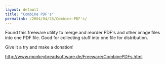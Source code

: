 ```yaml
---
layout: default
title: "Combine PDF's"
permalink: /2004/04/28/Combine-PDF's/
---
```


<P>Found this freeware utility to merge and reorder PDF's and other image files into one PDF file. Good for collecting stuff into one file for distribution.</P>
<P>Give it a try and make a donation!</P>
<P><A class="" href="http://www.monkeybreadsoftware.de/Freeware/CombinePDFs.html" target=_blank>http://www.monkeybreadsoftware.de/Freeware/CombinePDFs.html</A></P>